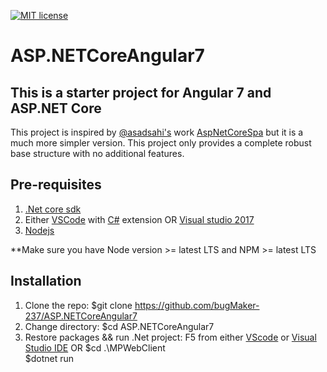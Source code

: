 [![MIT license](http://img.shields.io/badge/license-MIT-brightgreen.svg)](http://opensource.org/licenses/MIT)


# ASP.NETCoreAngular7

## This is a starter project for Angular 7 and ASP.NET Core

This project is inspired by [@asadsahi's](https://github.com/asadsahi/) work [AspNetCoreSpa](https://github.com/bugMaker-237/AspNetCoreSpa/) but it is a much more simpler version. This project only provides a complete robust base structure with no additional features.

## Pre-requisites

1. [.Net core sdk](https://www.microsoft.com/net/core#windows)
2. Either [VSCode](https://code.visualstudio.com/) with [C#](https://marketplace.visualstudio.com/items?itemName=ms-vscode.csharp) extension OR [Visual studio 2017](https://www.visualstudio.com/)
3. [Nodejs](https://nodejs.org/en/)

**Make sure you have Node version >= latest LTS and NPM >= latest LTS


## Installation


1. Clone the repo:
    $git clone https://github.com/bugMaker-237/ASP.NETCoreAngular7
2. Change directory:
    $cd ASP.NETCoreAngular7
3. Restore packages && run .Net project:
    F5 from either [VScode](https://code.visualstudio.com/) or [Visual Studio IDE](https://www.visualstudio.com/)
    OR
    $cd .\MPWebClient\
    $dotnet run


